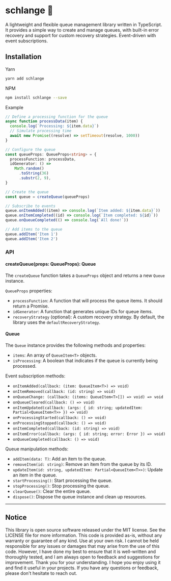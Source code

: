 <!-- infuser start title -->

# schlange 🐍

<!-- infuser end title -->

<!-- infuser start description -->

A lightweight and flexible queue management library written in TypeScript. It provides a simple way to create and manage queues, with built-in error recovery and support for custom recovery strategies. Event-driven with event subscriptions.

<!-- infuser end description -->

<!-- infuser start installation -->

## Installation

Yarn

```bash
yarn add schlange
```

NPM

```bash
npm install schlange --save
```

<!-- infuser end installation -->

Example

```typescript
// Define a processing function for the queue
async function processData(item) {
  console.log(`Processing: ${item.data}`)
  // Simulate processing time
  await new Promise((resolve) => setTimeout(resolve, 1000))
}

// Configure the queue
const queueProps: QueueProps<string> = {
  processFunction: processData,
  idGenerator: () =>
    Math.random()
      .toString(36)
      .substr(2, 9),
}

// Create the queue
const queue = createQueue(queueProps)

// Subscribe to events
queue.onItemAdded((item) => console.log(`Item added: ${item.data}`))
queue.onItemCompleted((id) => console.log(`Item completed: ${id}`))
queue.onQueueCompleted(() => console.log(`All done!`))

// Add items to the queue
queue.addItem('Item 1')
queue.addItem('Item 2')
```

<!-- infuser start usage -->
<!-- infuser end usage -->

### API

#### createQueue<T>(props: QueueProps<T>): Queue<T>

The `createQueue` function takes a `QueueProps` object and returns a new `Queue` instance.

`QueueProps` properties:

- `processFunction`: A function that will process the queue items. It should return a Promise.
- `idGenerator`: A function that generates unique IDs for queue items.
- `recoveryStrategy` (optional): A custom recovery strategy. By default, the library uses the `defaultRecoveryStrategy`.

#### Queue

The `Queue` instance provides the following methods and properties:

- `items`: An array of `QueueItem<T>` objects.
- `isProcessing`: A boolean that indicates if the queue is currently being processed.

Event subscription methods:

- `onItemAdded(callback: (item: QueueItem<T>) => void)`
- `onItemRemoved(callback: (id: string) => void)`
- `onQueueChange: (callback: (items: QueueItem<T>[]) => void) => void`
- `onQueueCleared(callback: () => void)`
- `onItemUpdated(callback: (args: { id: string; updatedItem: Partial<QueueItem<T>> }) => void)`
- `onProcessingStarted(callback: () => void)`
- `onProcessingStopped(callback: () => void)`
- `onItemCompleted(callback: (id: string) => void)`
- `onItemError(callback: (args: { id: string; error: Error }) => void)`
- `onQueueCompleted(callback: () => void)`

Queue manipulation methods:

- `addItem(data: T)`: Add an item to the queue.
- `removeItem(id: string)`: Remove an item from the queue by its ID.
- `updateItem(id: string, updatedItem: Partial<QueueItem<T>>)`: Update an item in the queue.
- `startProcessing()`: Start processing the queue.
- `stopProcessing()`: Stop processing the queue.
- `clearQueue()`: Clear the entire queue.
- `dispose()`: Dispose the queue instance and clean up resources.

---

<!-- infuser start development -->
<!-- infuser end development -->

<!-- infuser start footer -->

## Notice

This library is open source software released under the MIT license. See the LICENSE file for more information. This code is provided as-is, without any warranty or guarantee of any kind. Use at your own risk. I cannot be held responsible for any issues or damages that may arise from the use of this code. However, I have done my best to ensure that it is well-written and thoroughly tested, and I am always open to feedback and suggestions for improvement. Thank you for your understanding. I hope you enjoy using it and find it useful in your projects. If you have any questions or feedback, please don't hesitate to reach out.

<!-- infuser end footer -->
